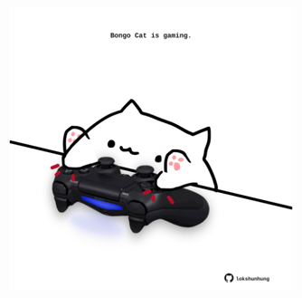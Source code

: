 <!-- built at 08/05/2023, 13:02:38 UTC -->
<p align="center">
  <img width="500" height="500" src="./ReadmeImage.svg">
</p>
